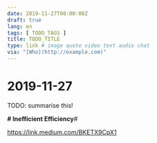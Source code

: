 ```yaml
---
date: 2019-11-27T00:00:00Z
draft: true
lang: en
tags: [ TODO_TAGS ]
title: TODO_TITLE
type: link # image quote video text audio chat
via: "[Who](http://example.com)"
---
```



# 2019-11-27

TODO: summarise this!

**# Inefficient Efficiency**# 

https://link.medium.com/BKETX9CpX1
